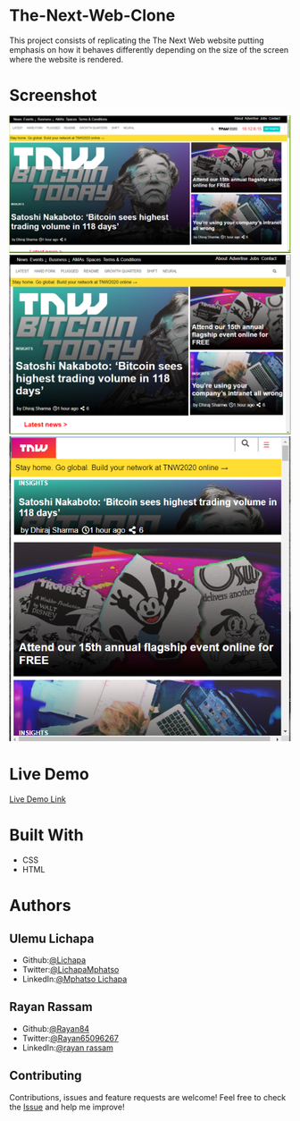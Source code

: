 # The-Next-Web-Clone
This project consists of replicating the The Next Web website putting emphasis on how it behaves differently depending on the size of the screen where the website is rendered.

# Screenshot
<img src='./media/screenshot%201.png'>
<img src='./media/screenshot%202.png'>
<img src='./media/screenshot%203.png'>


# Live Demo
[Live Demo Link](https://rayan84.github.io/The-Next-Web-Clone/)

# Built With
* CSS
* HTML

# Authors

## Ulemu Lichapa
* Github:[@Lichapa](https://github.com/Lichapa/)
* Twitter:[@LichapaMphatso](https://twitter.com/LichapaMphatso)
* LinkedIn:[@Mphatso Lichapa](https://www.linkedin.com/in/mphatsolichapa)

## Rayan Rassam
* Github:[@Rayan84](https://github.com/Rayan84)
* Twitter:[@Rayan65096267](https://twitter.com/Rayan65096267)
* LinkedIn:[@rayan rassam](https://www.linkedin.com/in/rayan-rassam-18a0a426/)

## Contributing
Contributions, issues and feature requests are welcome!
Feel free to check the [Issue](https://github.com/Rayan84/Apple-website-webpage-clone/issues) and help me improve!